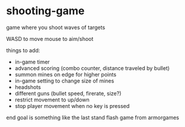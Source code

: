 # shooting-game

game where you shoot waves of targets

WASD to move
mouse to aim/shoot

things to add:
- in-game timer
- advanced scoring (combo counter, distance traveled by bullet)
- summon mines on edge for higher points
- in-game setting to change size of mines
- headshots
- different guns (bullet speed, firerate, size?)
- restrict movement to up/down
- stop player movement when no key is pressed

end goal is something like the last stand flash game from armorgames
